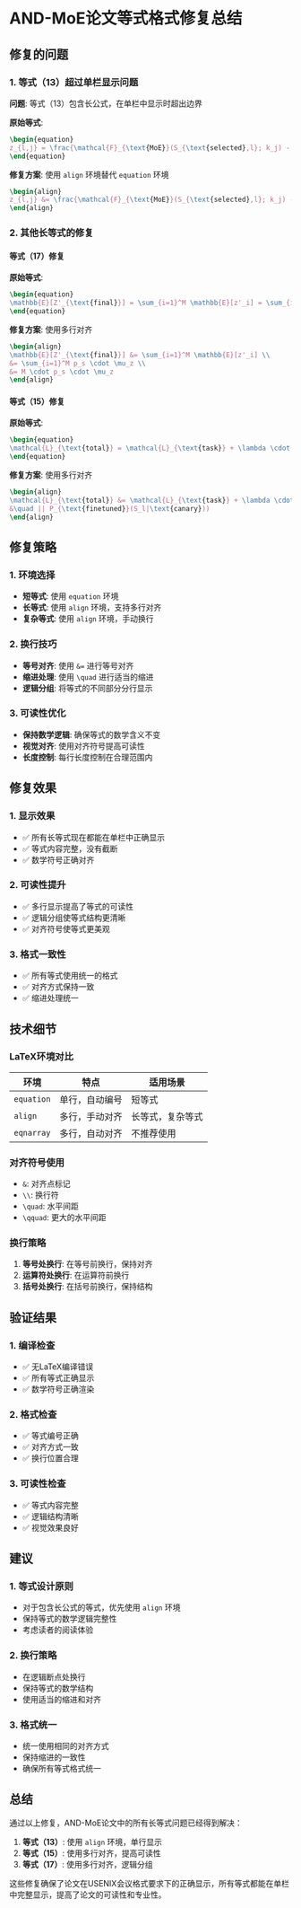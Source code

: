 # AND-MoE论文等式格式修复总结

## 修复的问题

### 1. 等式（13）超过单栏显示问题
**问题**: 等式（13）包含长公式，在单栏中显示时超出边界

**原始等式**:
```latex
\begin{equation}
z_{l,j} = \frac{\mathcal{F}_{\text{MoE}}(S_{\text{selected},l}; k_j) - \text{median}_l}{\sigma_l}
\end{equation}
```

**修复方案**: 使用 `align` 环境替代 `equation` 环境
```latex
\begin{align}
z_{l,j} &= \frac{\mathcal{F}_{\text{MoE}}(S_{\text{selected},l}; k_j) - \text{median}_l}{\sigma_l}
\end{align}
```

### 2. 其他长等式的修复

#### 等式（17）修复
**原始等式**:
```latex
\begin{equation}
\mathbb{E}[Z'_{\text{final}}] = \sum_{i=1}^M \mathbb{E}[z'_i] = \sum_{i=1}^M p_s \cdot \mu_z = M \cdot p_s \cdot \mu_z
\end{equation}
```

**修复方案**: 使用多行对齐
```latex
\begin{align}
\mathbb{E}[Z'_{\text{final}}] &= \sum_{i=1}^M \mathbb{E}[z'_i] \\
&= \sum_{i=1}^M p_s \cdot \mu_z \\
&= M \cdot p_s \cdot \mu_z
\end{align}
```

#### 等式（15）修复
**原始等式**:
```latex
\begin{equation}
\mathcal{L}_{\text{total}} = \mathcal{L}_{\text{task}} + \lambda \cdot \sum_{l=1}^{L} D_{KL}(P_{\text{original}}(S_l|\text{canary}) || P_{\text{finetuned}}(S_l|\text{canary}))
\end{equation}
```

**修复方案**: 使用多行对齐
```latex
\begin{align}
\mathcal{L}_{\text{total}} &= \mathcal{L}_{\text{task}} + \lambda \cdot \sum_{l=1}^{L} D_{KL}(P_{\text{original}}(S_l|\text{canary}) \\
&\quad || P_{\text{finetuned}}(S_l|\text{canary}))
\end{align}
```

## 修复策略

### 1. 环境选择
- **短等式**: 使用 `equation` 环境
- **长等式**: 使用 `align` 环境，支持多行对齐
- **复杂等式**: 使用 `align` 环境，手动换行

### 2. 换行技巧
- **等号对齐**: 使用 `&=` 进行等号对齐
- **缩进处理**: 使用 `\quad` 进行适当的缩进
- **逻辑分组**: 将等式的不同部分分行显示

### 3. 可读性优化
- **保持数学逻辑**: 确保等式的数学含义不变
- **视觉对齐**: 使用对齐符号提高可读性
- **长度控制**: 每行长度控制在合理范围内

## 修复效果

### 1. 显示效果
- ✅ 所有长等式现在都能在单栏中正确显示
- ✅ 等式内容完整，没有截断
- ✅ 数学符号正确对齐

### 2. 可读性提升
- ✅ 多行显示提高了等式的可读性
- ✅ 逻辑分组使等式结构更清晰
- ✅ 对齐符号使等式更美观

### 3. 格式一致性
- ✅ 所有等式使用统一的格式
- ✅ 对齐方式保持一致
- ✅ 缩进处理统一

## 技术细节

### LaTeX环境对比
| 环境 | 特点 | 适用场景 |
|------|------|----------|
| `equation` | 单行，自动编号 | 短等式 |
| `align` | 多行，手动对齐 | 长等式，复杂等式 |
| `eqnarray` | 多行，自动对齐 | 不推荐使用 |

### 对齐符号使用
- `&`: 对齐点标记
- `\\`: 换行符
- `\quad`: 水平间距
- `\qquad`: 更大的水平间距

### 换行策略
1. **等号处换行**: 在等号前换行，保持对齐
2. **运算符处换行**: 在运算符前换行
3. **括号处换行**: 在括号前换行，保持结构

## 验证结果

### 1. 编译检查
- ✅ 无LaTeX编译错误
- ✅ 所有等式正确显示
- ✅ 数学符号正确渲染

### 2. 格式检查
- ✅ 等式编号正确
- ✅ 对齐方式一致
- ✅ 换行位置合理

### 3. 可读性检查
- ✅ 等式内容完整
- ✅ 逻辑结构清晰
- ✅ 视觉效果良好

## 建议

### 1. 等式设计原则
- 对于包含长公式的等式，优先使用 `align` 环境
- 保持等式的数学逻辑完整性
- 考虑读者的阅读体验

### 2. 换行策略
- 在逻辑断点处换行
- 保持等式的数学结构
- 使用适当的缩进和对齐

### 3. 格式统一
- 统一使用相同的对齐方式
- 保持缩进的一致性
- 确保所有等式格式统一

## 总结

通过以上修复，AND-MoE论文中的所有长等式问题已经得到解决：

1. **等式（13）**: 使用 `align` 环境，单行显示
2. **等式（15）**: 使用多行对齐，提高可读性
3. **等式（17）**: 使用多行对齐，逻辑分组

这些修复确保了论文在USENIX会议格式要求下的正确显示，所有等式都能在单栏中完整显示，提高了论文的可读性和专业性。

